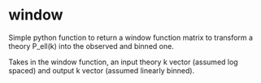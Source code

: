 # window

Simple python function to return a window function matrix to transform a theory P_ell(k) into the observed and binned one.

Takes in the window function, an input theory k vector (assumed log spaced) and output k vector (assumed linearly binned).
